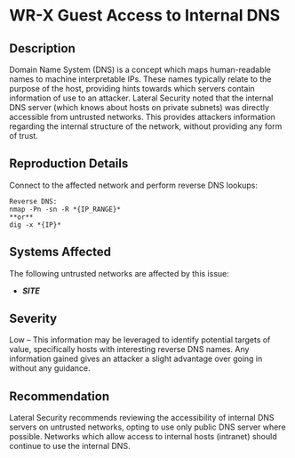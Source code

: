 WR-X Guest Access to Internal DNS
===============================

Description
-----------
Domain Name System (DNS) is a concept which maps human-readable names to machine interpretable IPs. 
These names typically relate to the purpose of the host, providing hints towards which servers contain information of use to an attacker.
Lateral Security noted that the internal DNS server (which knows about hosts on private subnets) was directly accessible from untrusted networks. 
This provides attackers information regarding the internal structure of the network, without providing any form of trust.


Reproduction Details
--------------------
Connect to the affected network and perform reverse DNS lookups:
```
Reverse DNS:
nmap -Pn -sn -R *{IP_RANGE}*
**or**
dig -x *{IP}*
```


Systems Affected
----------------
The following untrusted networks are affected by this issue: 
  * ***SITE***


  Severity
--------
Low – This information may be leveraged to identify potential targets of value, specifically hosts with interesting reverse DNS names. 
Any information gained gives an attacker a slight advantage over going in without any guidance.


Recommendation
--------------

Lateral Security recommends reviewing the accessibility of internal DNS servers on untrusted networks, opting to use only public DNS server where possible. 
Networks which allow access to internal hosts (intranet) should continue to use the internal DNS.
